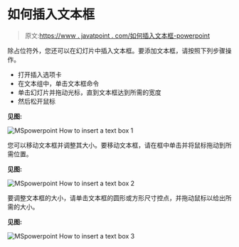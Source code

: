 # 如何插入文本框

> 原文:[https://www . javatpoint . com/如何插入文本框-powerpoint](https://www.javatpoint.com/how-to-insert-a-textbox-powerpoint)

除占位符外，您还可以在幻灯片中插入文本框。要添加文本框，请按照下列步骤操作。

*   打开插入选项卡
*   在文本组中，单击文本框命令
*   单击幻灯片并拖动光标，直到文本框达到所需的宽度
*   然后松开鼠标

**见图:**

![MSpowerpoint How to insert a text box 1](../Images/231fa3d798f87cc929f7a1a066d9cba0.png)

您可以移动文本框并调整其大小。要移动文本框，请在框中单击并将鼠标拖动到所需位置。

**见图:**

![MSpowerpoint How to insert a text box 2](../Images/993b9bc5e1e1d72d13ce2af8bc2f96f5.png)

要调整文本框的大小，请单击文本框的圆形或方形尺寸控点，并拖动鼠标以给出所需的大小。

**见图:**

![MSpowerpoint How to insert a text box 3](../Images/8343c4efaaa1e174823612b11833b85d.png)